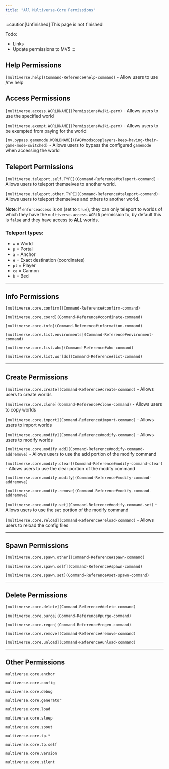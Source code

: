 ```yaml
---
title: "All Multiverse-Core Permissions"
---
```


:::caution[Unfinished]
This page is not finished!

Todo:
 - Links
 - Update permissions to MV5
:::

## Help Permissions
`[multiverse.help](Command-Reference#help-command)`  - Allow users to use /mv help

## Access Permissions
`[multiverse.access.WORLDNAME](Permissions#wiki-perm)` - Allows users to use the specified world

`[multiverse.exempt.WORLDNAME](Permissions#wiki-perm)` - Allows users to be exempted from paying for the world

`[mv.bypass.gamemode.WORLDNAME](FAQ#modsopsplayers-keep-having-their-game-mode-switched)` - Allows users to bypass the configured `gamemode` when accessing the world

## Teleport Permissions
`[multiverse.teleport.self.TYPE](Command-Reference#teleport-command)` - Allows users to teleport themselves to another world.

`[multiverse.teleport.other.TYPE](Command-Reference#teleport-command)`- Allows users to teleport themselves and others to another world.

**Note**: If `enforceaccess` is on (set to `true`), they can only teleport to worlds of which they have the `multiverse.access.WORLD` permission to, by default this is `false` and they have access to **ALL** worlds.

### Teleport types:
- `w` = World
- `p` = Portal
- `a` = Anchor
- `e` = Exact destination (coordinates)
- `pl` = Player
- `ca` = Cannon
- `b` = Bed


---

## Info Permissions
`[multiverse.core.confirm](Command-Reference#confirm-command)`

`[multiverse.core.coord](Command-Reference#coordinate-command)`

`[multiverse.core.info](Command-Reference#information-command)`

`[multiverse.core.list.environments](Command-Reference#environment-command)`

`[multiverse.core.list.who](Command-Reference#who-command)`

`[multiverse.core.list.worlds](Command-Reference#list-command)`


---

## Create Permissions
`[multiverse.core.create](Command-Reference#create-command)` - Allows users to create worlds

`[multiverse.core.clone](Command-Reference#clone-command)` - Allows users to copy worlds

`[multiverse.core.import](Command-Reference#import-command)` - Allows users to import worlds

`[multiverse.core.modify](Command-Reference#modify-command)` - Allows users to modify worlds

`[multiverse.core.modify.add](Command-Reference#modify-command-addremove)` - Allows users to use the add portion of the modify command

`[multiverse.core.modify.clear](Command-Reference#modify-command-clear)` - Allows users to use the clear portion of the modify command

`[multiverse.core.modify.modify](Command-Reference#modify-command-addremove)`

`[multiverse.core.modify.remove](Command-Reference#modify-command-addremove)`

`[multiverse.core.modify.set](Command-Reference#modify-command-set)` - Allows users to use the `set` portion of the modify command

`[multiverse.core.reload](Command-Reference#reload-command)` - Allows users to reload the config files


---

## Spawn Permissions
`[multiverse.core.spawn.other](Command-Reference#spawn-command)`

`[multiverse.core.spawn.self](Command-Reference#spawn-command)`

`[multiverse.core.spawn.set](Command-Reference#set-spawn-command)`


---

## Delete Permissions
`[multiverse.core.delete](Command-Reference#delete-command)`

`[multiverse.core.purge](Command-Reference#purge-command)`

`[multiverse.core.regen](Command-Reference#regen-command)`

`[multiverse.core.remove](Command-Reference#remove-command)`

`[multiverse.core.unload](Command-Reference#unload-command)`


---

## Other Permissions
`multiverse.core.anchor`

`multiverse.core.config`

`multiverse.core.debug`

`multiverse.core.generator`

`multiverse.core.load`

`multiverse.core.sleep`

`multiverse.core.spout`

`multiverse.core.tp.*`

`multiverse.core.tp.self`

`multiverse.core.version`

`multiverse.core.silent`
